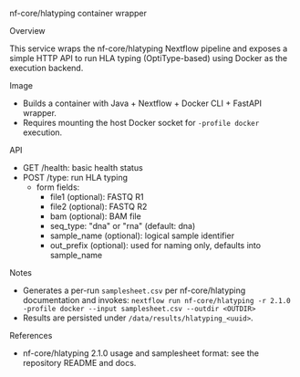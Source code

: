 nf-core/hlatyping container wrapper

Overview

This service wraps the nf-core/hlatyping Nextflow pipeline and exposes a simple HTTP API to run HLA typing (OptiType-based) using Docker as the execution backend.

Image

- Builds a container with Java + Nextflow + Docker CLI + FastAPI wrapper.
- Requires mounting the host Docker socket for `-profile docker` execution.

API

- GET /health: basic health status
- POST /type: run HLA typing
  - form fields:
    - file1 (optional): FASTQ R1
    - file2 (optional): FASTQ R2
    - bam (optional): BAM file
    - seq_type: "dna" or "rna" (default: dna)
    - sample_name (optional): logical sample identifier
    - out_prefix (optional): used for naming only, defaults into sample_name

Notes

- Generates a per-run `samplesheet.csv` per nf-core/hlatyping documentation and invokes:
  `nextflow run nf-core/hlatyping -r 2.1.0 -profile docker --input samplesheet.csv --outdir <OUTDIR>`
- Results are persisted under `/data/results/hlatyping_<uuid>`.

References

- nf-core/hlatyping 2.1.0 usage and samplesheet format: see the repository README and docs.


